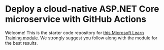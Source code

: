 # Deploy a cloud-native ASP.NET Core microservice with GitHub Actions

Welcome! This is the starter code repository for [this Microsoft Learn Training module](https://docs.microsoft.com/learn/modules/microservices-devops-aspnet-core/). We strongly suggest you follow along with the module for the best results.
